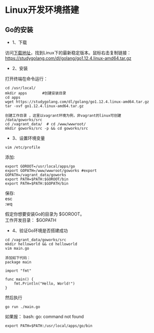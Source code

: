 
# Linux开发环境搭建

## Go的安装

* 1、下载

访问[下载地址](https://studygolang.com/dl)，找到Linux下的最新稳定版本。鼠标右击复制链接：https://studygolang.com/dl/golang/go1.12.4.linux-amd64.tar.gz  

* 2、安装

打开终端在命令运行：
```
cd /usr/local/
mkdir apps       #创建安装目录 
cd apps
wget https://studygolang.com/dl/golang/go1.12.4.linux-amd64.tar.gz
tar -xvf go1.12.4.linux-amd64.tar.gz

创建工作目录 ，这里以vagrant环境为例，非vagrant的linux可创建 /data/goworks/src
cd /vagrant_data/  # cd /www/wwwroot/
mkdir goworks/src -p && cd goworks/src
```

* 3、设置环境变量

```
vim /etc/profile
```

添加:

```
export GOROOT=/usr/local/apps/go
export GOPATH=/www/wwwroot/goworks #export GOPATH=/vagrant_data/goworks  
export PATH=$PATH:$GOROOT/bin
export PATH=$PATH:$GOPATH/bin
```
保存:  
esc  
:wq  

假定你想要安装Go的目录为 $GOROOT。  
工作开发目录： $GOPATH  

* 4、验证Go环境是否搭建成功

```
cd /vagrant_data/goworks/src
mkdir helloworld && cd helloworld
vim main.go

添加如下代码：
package main
 
import "fmt"
 
func main() {
    fmt.Println("Hello, World!")
}
```
然后执行

```
go run ./main.go
```

如果报： bash: go: command not found

```
export PATH=$PATH:/usr/local/apps/go/bin
```